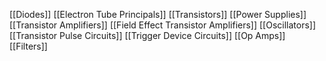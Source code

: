 [[Diodes]]
[[Electron Tube Principals]]
[[Transistors]]
[[Power Supplies]]
[[Transistor Amplifiers]]
[[Field Effect Transistor Amplifiers]]
[[Oscillators]]
[[Transistor Pulse Circuits]]
[[Trigger Device Circuits]]
[[Op Amps]]
[[Filters]]